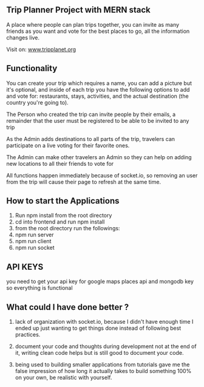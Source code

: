 ## Trip Planner Project with MERN stack

A place where people can plan trips together, you can invite as many friends as you want and vote for the best places to go, all the information changes live.

Visit on: <a href='https://www.tripplanet.org'>www.tripplanet.org</a>

## Functionality

You can create your trip which requires a name, you can add a picture but it's optional, and inside of each trip you have the following options to add and vote for: restaurants, stays, activities, and the actual destination (the country you're going to).

The Person who created the trip can invite people by their emails, a remainder that the user must be registered to be able to be invited to any trip

As the Admin adds destinations to all parts of the trip, travelers can participate on a live voting for their favorite ones.

The Admin can make other travelers an Admin so they can help on adding new locations to all their friends to vote for

All functions happen immediately because of socket.io, so removing an user from the trip will cause their page to refresh at the same time.

## How to start the Applications

1. Run npm install from the root directory
2. cd into frontend and run npm install 
3. from the root directory run the followings:
4. npm run server
5. npm run client
6. npm run socket


## API KEYS

you need to get your api key for google maps places api and mongodb key so everything is functional


## What could I have done better ?

1. lack of organization with socket.io, because I didn't have enough time I ended up just wanting to get things done instead of following best practices.

2. document your code and thoughts during development not at the end of it, writing clean code helps but is still good to document your code.

3. being used to building smaller applications from tutorials gave me the false impression of how long it actually takes to build something 100% on your own, be realistic with yourself.

